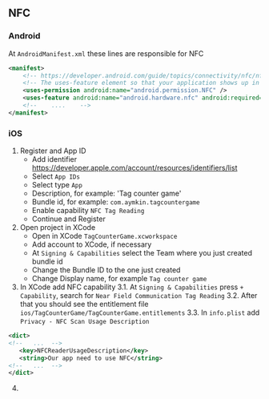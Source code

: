 ## NFC

### Android

At `AndroidManifest.xml` these lines are responsible for NFC

```xml
<manifest>
    <!-- https://developer.android.com/guide/topics/connectivity/nfc/nfc#manifest  -->
    <!-- The uses-feature element so that your application shows up in Google Play only for devices that have NFC hardware  -->
    <uses-permission android:name="android.permission.NFC" />
    <uses-feature android:name="android.hardware.nfc" android:required="true" />
    <!--    ....    -->
</manifest>
```

### iOS

1. Register and App ID
   - Add identifier https://developer.apple.com/account/resources/identifiers/list
   - Select `App IDs`
   - Select type `App`
   - Description, for example: 'Tag counter game'
   - Bundle id, for example: `com.aymkin.tagcountergame`
   - Enable capability `NFC Tag Reading`
   - Continue and Register
2. Open project in XCode
   - Open in XCode `TagCounterGame.xcworkspace`
   - Add account to XCode, if necessary
   - At `Signing & Capabilities` select the Team where you just created bundle id
   - Change the Bundle ID to the one just created
   - Change Display name, for example `Tag counter game`
3. In XCode add NFC capability
   3.1. At `Signing & Capabilities` press `+ Capability`, search for `Near Field Communication Tag Reading`
   3.2. After that you should see the entitlement file `ios/TagCounterGame/TagCounterGame.entitlements`
   3.3. In `info.plist` add `Privacy - NFC Scan Usage Description`
```xml
<dict>
<!--   ...  -->
   <key>NFCReaderUsageDescription</key>
   <string>Our app need to use NFC</string>
<!--   ...  -->
</dict>
```

4.
